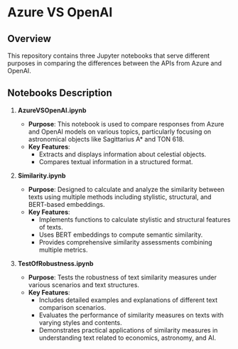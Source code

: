 # Azure VS OpenAI

## Overview
This repository contains three Jupyter notebooks that serve different purposes in comparing the differences between the APIs from Azure and OpenAI.

## Notebooks Description

1. **AzureVSOpenAI.ipynb**
   - **Purpose**: This notebook is used to compare responses from Azure and OpenAI models on various topics, particularly focusing on astronomical objects like Sagittarius A* and TON 618.
   - **Key Features**:
     - Extracts and displays information about celestial objects.
     - Compares textual information in a structured format.

2. **Similarity.ipynb**
   - **Purpose**: Designed to calculate and analyze the similarity between texts using multiple methods including stylistic, structural, and BERT-based embeddings.
   - **Key Features**:
     - Implements functions to calculate stylistic and structural features of texts.
     - Uses BERT embeddings to compute semantic similarity.
     - Provides comprehensive similarity assessments combining multiple metrics.

3. **TestOfRobustness.ipynb**
   - **Purpose**: Tests the robustness of text similarity measures under various scenarios and text structures.
   - **Key Features**:
     - Includes detailed examples and explanations of different text comparison scenarios.
     - Evaluates the performance of similarity measures on texts with varying styles and contents.
     - Demonstrates practical applications of similarity measures in understanding text related to economics, astronomy, and AI.
